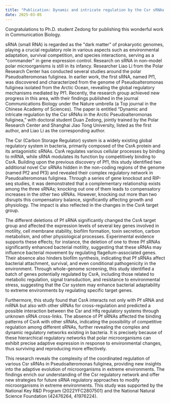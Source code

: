 ```yaml
---
title: "Publication: Dynamic and intricate regulation by the Csr sRNAs in the Arctic Pseudoalteromonas fuliginea."
date: 2025-03-05
---
```


Congratulations to Ph.D. student Zedong for publishing this wonderful work in Communication Biology.

<!--more-->

sRNA (small RNA) is regarded as the "dark matter" of prokaryotic genomes, playing a crucial regulatory role in various aspects such as environmental adaptation, survival competition, and species interactions, serving as a "commander" in gene expression control. Research on sRNA in non-model polar microorganisms is still in its infancy. Researcher Liao Li from the Polar Research Center has conducted several studies around the polar Pseudoalteromonas fuliginea. In earlier work, the first sRNA, named Pf1, was discovered and characterized from the genome of Pseudoalteromonas fuliginea isolated from the Arctic Ocean, revealing the global regulatory mechanisms mediated by Pf1. Recently, the research group achieved new progress in this area, with their findings published in the journal Communications Biology under the Nature umbrella (a Top journal in the Chinese Academy of Sciences). The paper is entitled “Dynamic and intricate regulation by the Csr sRNAs in the Arctic Pseudoalteromonas fuliginea,” with doctoral student Duan Zedong, jointly trained by the Polar Research Center and Shanghai Jiao Tong University, listed as the first author, and Liao Li as the corresponding author.

The Csr (Carbon Storage Regulator) system is a widely existing global regulatory system in bacteria, primarily composed of the CsrA protein and its antagonistic sRNAs. CsrA regulates various cellular processes by binding to mRNA, while sRNA modulates its function by competitively binding to CsrA. Building upon the previous discovery of Pf1, this study identified two additional novel Csr sRNAs hidden in the non-coding regions of the genome (named Pf2 and Pf3) and revealed their complex regulatory network in Pseudoalteromonas fuliginea. Through a series of gene knockout and RIP-seq studies, it was demonstrated that a complementary relationship exists among the three sRNAs; knocking out one of them leads to compensatory increases in the other two sRNAs. However, knocking out more than two disrupts this compensatory balance, significantly affecting growth and physiology. The impact is also reflected in the changes in the CsrA target group.

The different deletions of Pf sRNA significantly changed the CsrA target group and affected the expression levels of several key genes involved in motility, cell membrane stability, biofilm formation, toxin secretion, carbon metabolism, and other physiological processes. Experimental evidence supports these effects; for instance, the deletion of one to three Pf sRNAs significantly enhanced bacterial motility, suggesting that these sRNAs may influence bacterial movement by regulating flagellum-associated genes. Their absence also hinders biofilm synthesis, indicating that Pf sRNAs affect bacterial attachment, survival, and even conditional pathogenicity in the environment. Through whole-genome screening, this study identified a batch of genes potentially regulated by CsrA, including those related to metabolic regulation, signal transduction, and resistance to environmental stress, suggesting that the Csr system may enhance bacterial adaptability to extreme environments by regulating specific target genes.

Furthermore, this study found that CsrA interacts not only with Pf sRNA and mRNA but also with other sRNAs for cross-regulation and predicted a possible interaction between the Csr and Hfq regulatory systems through unknown sRNA cross-links. The absence of Pf sRNAs affected the binding patterns of CsrA with other sRNAs, indicating the possibility of competitive regulation among different sRNAs, further revealing the complex and dynamic regulatory networks existing in bacteria. It is precisely because of these hierarchical regulatory networks that polar microorganisms can exhibit precise adaptive expression in response to environmental changes, thus surviving and reproducing more effectively.

This research reveals the complexity of the coordinated regulation of various Csr sRNAs in Pseudoalteromonas fuliginea, providing new insights into the adaptive evolution of microorganisms in extreme environments. The findings enrich our understanding of the Csr regulatory network and offer new strategies for future sRNA regulatory approaches to modify microorganisms in extreme environments. This study was supported by the National Key R&D Program (2022YFC2807501) and the National Natural Science Foundation (42476264, 41976224).
